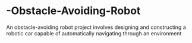 # -Obstacle-Avoiding-Robot
An obstacle-avoiding robot project involves designing and constructing a robotic car capable  of automatically navigating through an environment 
